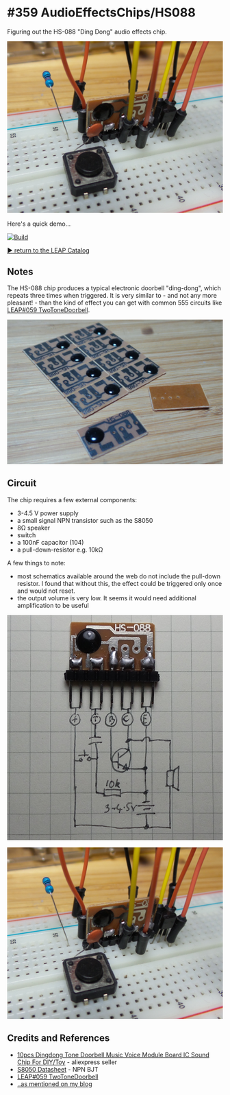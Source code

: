 # #359 AudioEffectsChips/HS088

Figuring out the HS-088 "Ding Dong" audio effects chip.

![Build](./assets/HS088_build.jpg?raw=true)

Here's a quick demo...

[![Build](http://img.youtube.com/vi/3f8TGjILb_U/0.jpg)](http://www.youtube.com/watch?v=3f8TGjILb_U)

[:arrow_forward: return to the LEAP Catalog](http://leap.tardate.com)

## Notes

The HS-088 chip produces a typical electronic doorbell "ding-dong", which repeats three times when triggered.
It is very similar to - and not any more pleasant! - than the kind of effect you can get with common 555 circuits
like [LEAP#059 TwoToneDoorbell](../../555Timer/TwoToneDoorbell).

![HS088_chip](./assets/HS088_chip.jpg?raw=true)

## Circuit

The chip requires a few external components:

* 3-4.5 V power supply
* a small signal NPN transistor such as the S8050
* 8Ω speaker
* switch
* a 100nF capacitor (104)
* a pull-down-resistor e.g. 10kΩ

A few things to note:

* most schematics available around the web do not include the pull-down resistor. I found that without this, the effect could be triggered only once and would not reset.
* the output volume is very low. It seems it would need additional amplification to be useful

![Schematic](./assets/HS088_schematic.jpg?raw=true)

![Build](./assets/HS088_build.jpg?raw=true)

## Credits and References
* [10pcs Dingdong Tone Doorbell Music Voice Module Board IC Sound Chip For DIY/Toy](https://www.aliexpress.com/item/10pcs-Dingdong-Tone-Doorbell-Music-Voice-Module-Board-IC-Chip-For-DIY-Toy/32661936820.html) - aliexpress seller
* [S8050 Datasheet](http://electronics.se-ed.com/magic/s8050.pdf) - NPN BJT
* [LEAP#059 TwoToneDoorbell](../../555Timer/TwoToneDoorbell)
* [..as mentioned on my blog](http://blog.tardate.com/2017/12/leap359-hs-088-effects-chip.html)
